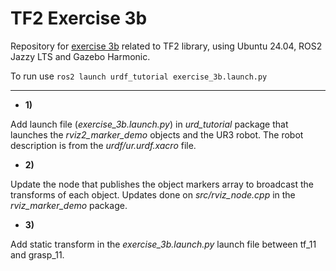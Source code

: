 # TF2 Exercise 3b
Repository for [exercise 3b](https://sir.upc.edu/projects/ros2tutorials/3-tools/index.html#exercise-3b) related to TF2 library, using Ubuntu 24.04, ROS2 Jazzy LTS and Gazebo Harmonic.

To run use `ros2 launch urdf_tutorial exercise_3b.launch.py`

---

- **1)**

Add launch file (*exercise_3b.launch.py*) in *urd_tutorial* package that launches the *rviz2_marker_demo* objects and the UR3 robot. The robot description is from the *urdf/ur.urdf.xacro* file.


- **2)**

Update the node that publishes the object markers array to broadcast the transforms of each object. Updates done on *src/rviz_node.cpp* in the *rviz_marker_demo* package. 

- **3)**

Add static transform in the *exercise_3b.launch.py* launch file between tf_11 and grasp_11.
